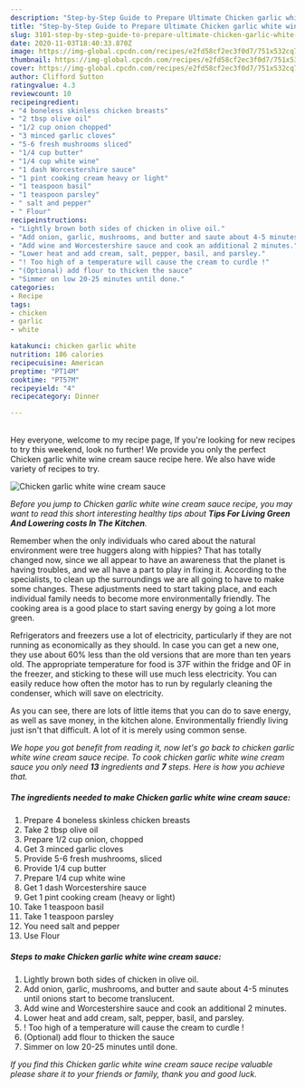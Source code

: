 ```yaml
---
description: "Step-by-Step Guide to Prepare Ultimate Chicken garlic white wine cream sauce"
title: "Step-by-Step Guide to Prepare Ultimate Chicken garlic white wine cream sauce"
slug: 3101-step-by-step-guide-to-prepare-ultimate-chicken-garlic-white-wine-cream-sauce
date: 2020-11-03T18:40:33.870Z
image: https://img-global.cpcdn.com/recipes/e2fd58cf2ec3f0d7/751x532cq70/chicken-garlic-white-wine-cream-sauce-recipe-main-photo.jpg
thumbnail: https://img-global.cpcdn.com/recipes/e2fd58cf2ec3f0d7/751x532cq70/chicken-garlic-white-wine-cream-sauce-recipe-main-photo.jpg
cover: https://img-global.cpcdn.com/recipes/e2fd58cf2ec3f0d7/751x532cq70/chicken-garlic-white-wine-cream-sauce-recipe-main-photo.jpg
author: Clifford Sutton
ratingvalue: 4.3
reviewcount: 10
recipeingredient:
- "4 boneless skinless chicken breasts"
- "2 tbsp olive oil"
- "1/2 cup onion chopped"
- "3 minced garlic cloves"
- "5-6 fresh mushrooms sliced"
- "1/4 cup butter"
- "1/4 cup white wine"
- "1 dash Worcestershire sauce"
- "1 pint cooking cream heavy or light"
- "1 teaspoon basil"
- "1 teaspoon parsley"
- " salt and pepper"
- " Flour"
recipeinstructions:
- "Lightly brown both sides of chicken in olive oil."
- "Add onion, garlic, mushrooms, and butter and saute about 4-5 minutes until onions start to become translucent."
- "Add wine and Worcestershire sauce and cook an additional 2 minutes."
- "Lower heat and add cream, salt, pepper, basil, and parsley."
- "! Too high of a temperature will cause the cream to curdle !"
- "(Optional) add flour to thicken the sauce"
- "Simmer on low 20-25 minutes until done."
categories:
- Recipe
tags:
- chicken
- garlic
- white

katakunci: chicken garlic white 
nutrition: 186 calories
recipecuisine: American
preptime: "PT14M"
cooktime: "PT57M"
recipeyield: "4"
recipecategory: Dinner

---
```

<br>
Hey everyone, welcome to my recipe page, If you're looking for new recipes to try this weekend, look no further! We provide you only the perfect Chicken garlic white wine cream sauce recipe here. We also have wide variety of recipes to try.
<br>


![Chicken garlic white wine cream sauce](https://img-global.cpcdn.com/recipes/e2fd58cf2ec3f0d7/751x532cq70/chicken-garlic-white-wine-cream-sauce-recipe-main-photo.jpg)

<i>Before you jump to Chicken garlic white wine cream sauce recipe, you may want to read this short interesting healthy tips about 
<strong>Tips For Living Green And Lowering costs In The Kitchen</strong>.</i>
</br>

Remember when the only individuals who cared about the natural environment were tree huggers along with hippies? That has totally changed now, since we all appear to have an awareness that the planet is having troubles, and we all have a part to play in fixing it. According to the specialists, to clean up the surroundings we are all going to have to make some changes. These adjustments need to start taking place, and each individual family needs to become more environmentally friendly. The cooking area is a good place to start saving energy by going a lot more green.

Refrigerators and freezers use a lot of electricity, particularly if they are not running as economically as they should. In case you can get a new one, they use about 60% less than the old versions that are more than ten years old. The appropriate temperature for food is 37F within the fridge and 0F in the freezer, and sticking to these will use much less electricity. You can easily reduce how often the motor has to run by regularly cleaning the condenser, which will save on electricity.

As you can see, there are lots of little items that you can do to save energy, as well as save money, in the kitchen alone. Environmentally friendly living just isn't that difficult. A lot of it is merely using common sense.


<i>We hope you got benefit from reading it, now let's go back to chicken garlic white wine cream sauce recipe. To cook chicken garlic white wine cream sauce you only need <strong>13</strong> ingredients and <strong>7</strong> steps. Here is how you achieve that.
</i>

##### The ingredients needed to make Chicken garlic white wine cream sauce:

1. Prepare 4 boneless skinless chicken breasts
1. Take 2 tbsp olive oil
1. Prepare 1/2 cup onion, chopped
1. Get 3 minced garlic cloves
1. Provide 5-6 fresh mushrooms, sliced
1. Provide 1/4 cup butter
1. Prepare 1/4 cup white wine
1. Get 1 dash Worcestershire sauce
1. Get 1 pint cooking cream (heavy or light)
1. Take 1 teaspoon basil
1. Take 1 teaspoon parsley
1. You need  salt and pepper
1. Use  Flour


##### Steps to make Chicken garlic white wine cream sauce:

1. Lightly brown both sides of chicken in olive oil.
1. Add onion, garlic, mushrooms, and butter and saute about 4-5 minutes until onions start to become translucent.
1. Add wine and Worcestershire sauce and cook an additional 2 minutes.
1. Lower heat and add cream, salt, pepper, basil, and parsley.
1. ! Too high of a temperature will cause the cream to curdle !
1. (Optional) add flour to thicken the sauce
1. Simmer on low 20-25 minutes until done.


<i>If you find this Chicken garlic white wine cream sauce recipe valuable please share it to your friends or family, thank you and good luck.</i>
